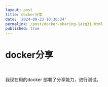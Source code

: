```yaml
---
layout: post
title: docker分享
date: '2024-09-23 10:36:34'
permalink: /post/docker-sharing-1azq3j.html
published: true
---
```


# docker分享

‍

我现在用的docker 部署了分享能力，进行测试。

‍
